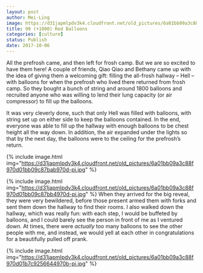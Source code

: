 ```yaml
---
layout: post
author: Mei-Ling
image: https://d31japmlpdv3k4.cloudfront.net/old_pictures/6a01bb09a3c88f970d01b8d2afb8e8970c-pi.jpg
title: 99 (+1800) Red Balloons
categories: [culture]
status: Publish
date: 2017-10-06
---
```


All the prefrosh came, and then left for frosh camp. But we are so excited to have them here! A couple of friends, Qiao Qiao and Bethany came up with the idea of giving them a welcoming gift: filling the all-frosh hallway – Hell – with balloons for when the prefrosh who lived there returned from frosh camp. So they bought a bunch of string and around 1800 balloons and recruited anyone who was willing to lend their lung capacity (or air compressor) to fill up the balloons.

It was very cleverly done, such that only Hell was filled with balloons, with string set up on either side to keep the balloons contained. In the end, everyone was able to fill up the hallway with enough balloons to be chest height all the way down. In addition, the air expanded under the lights so that by the next day, the balloons were to the ceiling for the prefrosh’s return.


{% include image.html img="https://d31japmlpdv3k4.cloudfront.net/old_pictures/6a01bb09a3c88f970d01bb09c87bab970d-pi.jpg" %}

{% include image.html img="https://d31japmlpdv3k4.cloudfront.net/old_pictures/6a01bb09a3c88f970d01bb09c87bb4970d-pi.jpg" %}
When they arrived for the big reveal, they were very bewildered, before those present armed them with forks and sent them down the hallway to find their rooms. I also walked down the hallway, which was really fun: with each step, I would be buffeted by balloons, and I could barely see the person in front of me as I ventured down. At times, there were *actually* too many balloons to see the other people with me, and instead, we would yell at each other in congratulations for a beautifully pulled off prank.


{% include image.html img="https://d31japmlpdv3k4.cloudfront.net/old_pictures/6a01bb09a3c88f970d01b7c9256644970b-pi.jpg" %}
